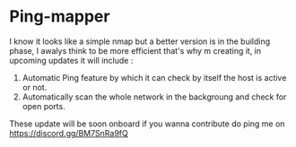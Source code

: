 # Ping-mapper
I know it looks like a simple nmap but a better version is in the building phase, I awalys think  to be more efficient that's why m creating it, in upcoming updates it will include :

1. Automatic Ping feature by which it can check by itself the host is active or not.
2. Automatically scan the whole network in the backgroung and check for open ports.

These update will be soon onboard if you wanna contribute do ping me on https://discord.gg/BM7SnRa9fQ
